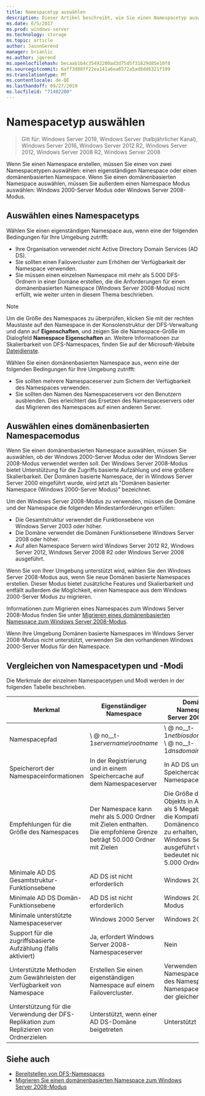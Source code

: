 ```yaml
---
title: Namespacetyp auswählen
description: Dieser Artikel beschreibt, wie Sie einen Namespacetyp auswählen.
ms.date: 6/5/2017
ms.prod: windows-server
ms.technology: storage
ms.topic: article
author: JasonGerend
manager: brianlic
ms.author: jgerend
ms.openlocfilehash: becaab1b4c35492200ad3d75d5f31829d85e10f8
ms.sourcegitcommit: 6aff3d88ff22ea141a6ea6572a5ad8dd6321f199
ms.translationtype: MT
ms.contentlocale: de-DE
ms.lasthandoff: 09/27/2019
ms.locfileid: "71402200"
---
```

# <a name="choose-a-namespace-type"></a>Namespacetyp auswählen

> Gilt für: Windows Server 2019, Windows Server (halbjährlicher Kanal), Windows Server 2016, Windows Server 2012 R2, Windows Server 2012, Windows Server 2008 R2, Windows Server 2008

Wenn Sie einen Namespace erstellen, müssen Sie einen von zwei Namespacetypen auswählen: einen eigenständigen Namespace oder einen domänenbasierten Namespace. Wenn Sie einen domänenbasierten Namespace auswählen, müssen Sie außerdem einen Namespace Modus auswählen: Windows 2000-Server Modus oder Windows Server 2008-Modus.

## <a name="choosing-a-namespace-type"></a>Auswählen eines Namespacetyps

Wählen Sie einen eigenständigen Namespace aus, wenn eine der folgenden Bedingungen für Ihre Umgebung zutrifft:

-   Ihre Organisation verwendet nicht Active Directory Domain Services (AD DS).
-   Sie sollten einen Failovercluster zum Erhöhen der Verfügbarkeit der Namespace verwenden.
-   Sie müssen einen einzelnen Namespace mit mehr als 5.000 DFS-Ordnern in einer Domäne erstellen, die die Anforderungen für einen domänenbasierten Namespace (Windows Server 2008-Modus) nicht erfüllt, wie weiter unten in diesem Thema beschrieben.

> [!NOTE]
> Um die Größe des Namespaces zu überprüfen, klicken Sie mit der rechten Maustaste auf den Namespace in der Konsolenstruktur der DFS-Verwaltung und dann auf **Eigenschaften**, und zeigen Sie die Namespace-Größe im Dialogfeld **Namespace Eigenschaften** an. Weitere Informationen zur Skalierbarkeit von DFS-Namespaces, finden Sie auf der Microsoft-Website [Dateidienste](https://technet.microsoft.com/library/cc771548.aspx).

Wählen Sie einen domänenbasierten Namespace aus, wenn eine der folgenden Bedingungen für Ihre Umgebung zutrifft:

-   Sie sollten mehrere Namespaceserver zum Sichern der Verfügbarkeit des Namespaces verwenden.
-   Sie sollten den Namen des Namespaceservers vor den Benutzern ausblenden. Dies erleichtert das Ersetzen des Namespaceservers oder das Migrieren des Namespaces auf einen anderen Server.

## <a name="choosing-a-domain-based-namespace-mode"></a>Auswählen eines domänenbasierten Namespacemodus

Wenn Sie einen domänenbasierten Namespace auswählen, müssen Sie auswählen, ob der Windows 2000-Server Modus oder der Windows Server 2008-Modus verwendet werden soll. Der Windows Server 2008-Modus bietet Unterstützung für die Zugriffs basierte Aufzählung und eine größere Skalierbarkeit. Der Domänen basierte Namespace, der in Windows Server Server 2000 eingeführt wurde, wird jetzt als "Domänen basierter Namespace (Windows 2000-Server Modus)" bezeichnet.

Um den Windows Server 2008-Modus zu verwenden, müssen die Domäne und der Namespace die folgenden Mindestanforderungen erfüllen:

-   Die Gesamtstruktur verwendet die Funktionsebene von Windows Server 2003 oder höher.
-   Die Domäne verwendet die Domänen Funktionsebene Windows Server 2008 oder höher.
-   Auf allen Namespace Servern wird Windows Server 2012 R2, Windows Server 2012, Windows Server 2008 R2 oder Windows Server 2008 ausgeführt.

Wenn Sie von Ihrer Umgebung unterstützt wird, wählen Sie den Windows Server 2008-Modus aus, wenn Sie neue Domänen basierte Namespaces erstellen. Dieser Modus bietet zusätzliche Features und Skalierbarkeit und entfällt außerdem die Möglichkeit, einen Namespace aus dem Windows 2000-Server Modus zu migrieren.

Informationen zum Migrieren eines Namespaces zum Windows Server 2008-Modus finden Sie unter [Migrieren eines domänenbasierten Namespace zum Windows Server 2008-Modus](migrate-a-domain-based-namespace-to-windows-server-2008-mode.md).

Wenn Ihre Umgebung Domänen basierte Namespaces im Windows Server 2008-Modus nicht unterstützt, verwenden Sie den vorhandenen Windows 2000-Server Modus für den Namespace.

## <a name="comparing-namespace-types-and-modes"></a>Vergleichen von Namespacetypen und -Modi

Die Merkmale der einzelnen Namespacetypen und Modi werden in der folgenden Tabelle beschrieben.

|Merkmal|Eigenständiger Namespace|Domänenbasierter Namespace (Windows Server 2000 Server-Modus) |Domänenbasierter Namespace (Windows Server 2008 Server Modus) | 
|---|---|---|---|
|Namespacepfad|\\ @ no__t-1*servername\rootname* |\\ @ no__t-1*netbiosdomainname\rootname* <br />\\ @ no__t-1*dnsdomainname\rootname*|\\ @ no__t-1*netbiosdomainname\rootname* <br /> \\ @ no__t-1*dnsdomainname\rootname*|
|Speicherort der Namespaceinformationen|In der Registrierung und in einem Speichercache auf dem Namespaceserver|In AD DS und in einem Speichercache auf jedem Namespaceserver|In AD DS und in einem Speichercache auf jedem Namespaceserver|
|Empfehlungen für die Größe des Namespaces|Der Namespace kann mehr als 5.000 Ordner mit Zielen enthalten. Die empfohlene Grenze beträgt 50.000 Ordner mit Zielen|Die Größe des Namespace-Objekts in AD DS sollte geringer als 5 Megabyte (MB) sein, um die Kompatibilität mit Domänencontrollern aufrecht zu erhalten, die nicht unter Windows Server 2008 ausgeführt werden. Dies bedeutet nicht mehr als ca. 5.000 Ordner mit Zielen.|Der Namespace kann mehr als 5.000 Ordner mit Zielen enthalten. Die empfohlene Grenze beträgt 50.000 Ordner mit Zielen |
|Minimale AD DS Gesamtstruktur-Funktionsebene|AD DS ist nicht erforderlich|Windows 2000|Windows Server 2003|
|Minimale AD DS Domän-Funktionsebene|AD DS ist nicht erforderlich|Windows 2000 im gemischten Modus|WindowsServer 2008|
|Minimale unterstützte Namespaceserver|Windows 2000 Server|Windows 2000 Server|WindowsServer 2008|
|Support für die zugriffsbasierte Aufzählung (falls aktiviert)|Ja, erfordert Windows Server 2008-Namespaceserver|Nein|Ja|
|Unterstützte Methoden zum Gewährleisten der Verfügbarkeit von Namespace|Erstellen Sie einen eigenständigen Namespace auf einem Failovercluster.|Verwenden Sie mehrerer Namespaceserver zum Hosten des Namespace. (Die Namespaceserver müssen in der gleichen Domäne sein.)|Verwenden Sie mehrerer Namespaceserver zum Hosten des Namespace. (Die Namespaceserver müssen in der gleichen Domäne sein.)|
|Unterstützung für die Verwendung der DFS-Replikation zum Replizieren von Ordnerzielen|Unterstützt, wenn einer AD DS-Domäne beigetreten|Unterstützt|Unterstützt|

## <a name="see-also"></a>Siehe auch

-   [Bereitstellen von DFS-Namespaces](deploying-dfs-namespaces.md)
-   [Migrieren Sie einen domänenbasierten Namespace zum Windows Server 2008-Modus](migrate-a-domain-based-namespace-to-windows-server-2008-mode.md)


